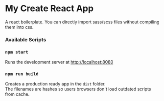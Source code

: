 # My Create React App
A react boilerplate. You can directly import sass/scss files without compiling them into css.

### Available Scripts
### `npm start`
Runs the development server at [http://localhost:8080](http://localhost:8080)

### `npm run build`
Creates a production ready app in the `dist` folder.\
The filenames are hashes so users browsers don't load outdated scripts from cache.
